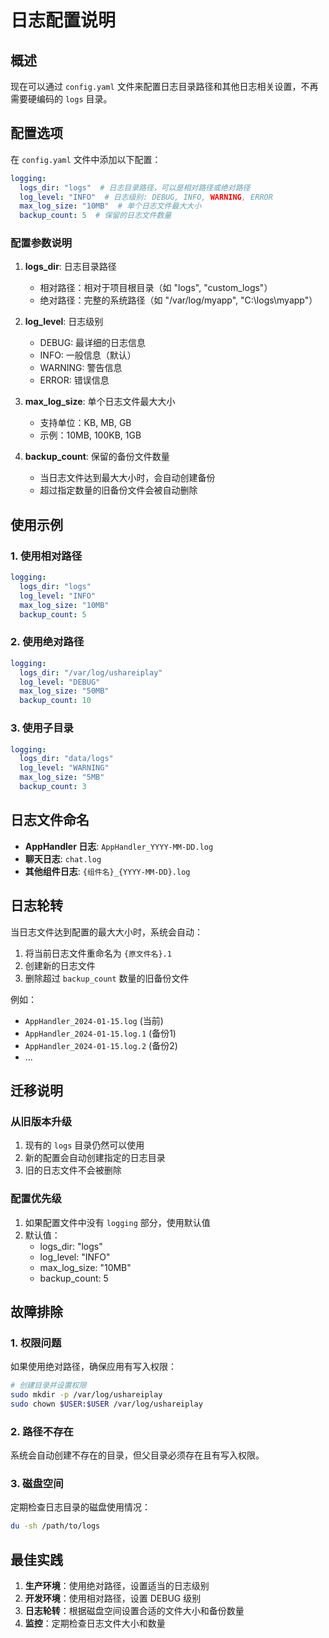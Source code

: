 # 日志配置说明

## 概述
现在可以通过 `config.yaml` 文件来配置日志目录路径和其他日志相关设置，不再需要硬编码的 `logs` 目录。

## 配置选项

在 `config.yaml` 文件中添加以下配置：

```yaml
logging:
  logs_dir: "logs"  # 日志目录路径，可以是相对路径或绝对路径
  log_level: "INFO"  # 日志级别: DEBUG, INFO, WARNING, ERROR
  max_log_size: "10MB"  # 单个日志文件最大大小
  backup_count: 5  # 保留的日志文件数量
```

### 配置参数说明

1. **logs_dir**: 日志目录路径
   - 相对路径：相对于项目根目录（如 "logs", "custom_logs"）
   - 绝对路径：完整的系统路径（如 "/var/log/myapp", "C:\\logs\\myapp"）

2. **log_level**: 日志级别
   - DEBUG: 最详细的日志信息
   - INFO: 一般信息（默认）
   - WARNING: 警告信息
   - ERROR: 错误信息

3. **max_log_size**: 单个日志文件最大大小
   - 支持单位：KB, MB, GB
   - 示例：10MB, 100KB, 1GB

4. **backup_count**: 保留的备份文件数量
   - 当日志文件达到最大大小时，会自动创建备份
   - 超过指定数量的旧备份文件会被自动删除

## 使用示例

### 1. 使用相对路径
```yaml
logging:
  logs_dir: "logs"
  log_level: "INFO"
  max_log_size: "10MB"
  backup_count: 5
```

### 2. 使用绝对路径
```yaml
logging:
  logs_dir: "/var/log/ushareiplay"
  log_level: "DEBUG"
  max_log_size: "50MB"
  backup_count: 10
```

### 3. 使用子目录
```yaml
logging:
  logs_dir: "data/logs"
  log_level: "WARNING"
  max_log_size: "5MB"
  backup_count: 3
```

## 日志文件命名

- **AppHandler 日志**: `AppHandler_YYYY-MM-DD.log`
- **聊天日志**: `chat.log`
- **其他组件日志**: `{组件名}_{YYYY-MM-DD}.log`

## 日志轮转

当日志文件达到配置的最大大小时，系统会自动：
1. 将当前日志文件重命名为 `{原文件名}.1`
2. 创建新的日志文件
3. 删除超过 `backup_count` 数量的旧备份文件

例如：
- `AppHandler_2024-01-15.log` (当前)
- `AppHandler_2024-01-15.log.1` (备份1)
- `AppHandler_2024-01-15.log.2` (备份2)
- ...

## 迁移说明

### 从旧版本升级
1. 现有的 `logs` 目录仍然可以使用
2. 新的配置会自动创建指定的日志目录
3. 旧的日志文件不会被删除

### 配置优先级
1. 如果配置文件中没有 `logging` 部分，使用默认值
2. 默认值：
   - logs_dir: "logs"
   - log_level: "INFO"
   - max_log_size: "10MB"
   - backup_count: 5

## 故障排除

### 1. 权限问题
如果使用绝对路径，确保应用有写入权限：
```bash
# 创建目录并设置权限
sudo mkdir -p /var/log/ushareiplay
sudo chown $USER:$USER /var/log/ushareiplay
```

### 2. 路径不存在
系统会自动创建不存在的目录，但父目录必须存在且有写入权限。

### 3. 磁盘空间
定期检查日志目录的磁盘使用情况：
```bash
du -sh /path/to/logs
```

## 最佳实践

1. **生产环境**：使用绝对路径，设置适当的日志级别
2. **开发环境**：使用相对路径，设置 DEBUG 级别
3. **日志轮转**：根据磁盘空间设置合适的文件大小和备份数量
4. **监控**：定期检查日志文件大小和数量 